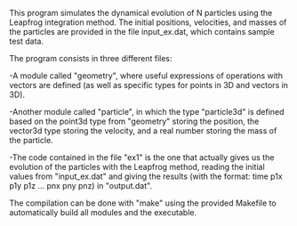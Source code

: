 This program simulates the dynamical evolution of N particles using the Leapfrog integration method.
The initial positions, velocities, and masses of the particles are provided in the file input_ex.dat, which contains sample test data.

The program consists in three different files:

-A module called "geometry", where useful expressions of operations with vectors are defined (as well as specific types for points in 3D and vectors in 3D).

-Another module called "particle", in which the type "particle3d" is defined based on the point3d type from "geometry" storing the position, the vector3d type storing the velocity, and a real number storing the mass of the particle. 

-The code contained in the file "ex1" is the one that actually gives us the evolution of the particles with the Leapfrog method, reading the initial values from "input_ex.dat" and giving the results (with the format: time p1x p1y p1z ... pnx pny pnz) in "output.dat".

The compilation can be done with "make" using the provided Makefile to automatically build all modules and the executable.
